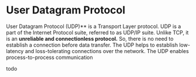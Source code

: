 # User Datagram Protocol
User Datagram Protocol (UDP)** is a Transport Layer protocol. UDP is a part of the Internet Protocol suite, referred to as UDP/IP suite. Unlike TCP, it is an ****unreliable and connectionless protocol.**** So, there is no need to establish a connection before data transfer. The UDP helps to establish low-latency and loss-tolerating connections over the network. The UDP enables process-to-process communication

todo